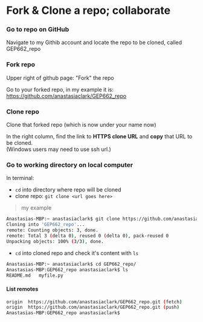 # Fork & Clone a repo; collaborate

### Go to repo on GitHub
Navigate to my Githib account and locate the repo to be cloned, called GEP662_repo

### Fork repo
Upper right of github page:  "Fork" the repo

Go to your forked repo, in my example it is: https://github.com/anastasiaclark/GEP662_repo
 
### Clone repo
Clone that forked repo (which is now under your name now)

In the right column, find the link to **HTTPS clone URL** and **copy** that URL to be cloned.  
(Windows users may need to use ssh url.)  

### Go to working directory on local computer

In terminal: 
* `cd` into directory where repo will be cloned
* clone repo:   `git clone <url goes here>`

>my example
 ```bash
 Anastasias-MBP:~ anastasiaclark$ git clone https://github.com/anastasiaclark/GEP662_repo.git
Cloning into 'GEP662_repo'...
remote: Counting objects: 3, done.
remote: Total 3 (delta 0), reused 0 (delta 0), pack-reused 0
Unpacking objects: 100% (3/3), done.
```
* `cd` into cloned repo and check it's content with `ls`

```bash
Anastasias-MBP:~ anastasiaclark$ cd GEP662_repo/
Anastasias-MBP:GEP662_repo anastasiaclark$ ls
README.md	myfile.py
```

#### List remotes
```bash
origin	https://github.com/anastasiaclark/GEP662_repo.git (fetch)
origin	https://github.com/anastasiaclark/GEP662_repo.git (push)
Anastasias-MBP:GEP662_repo anastasiaclark$
```
